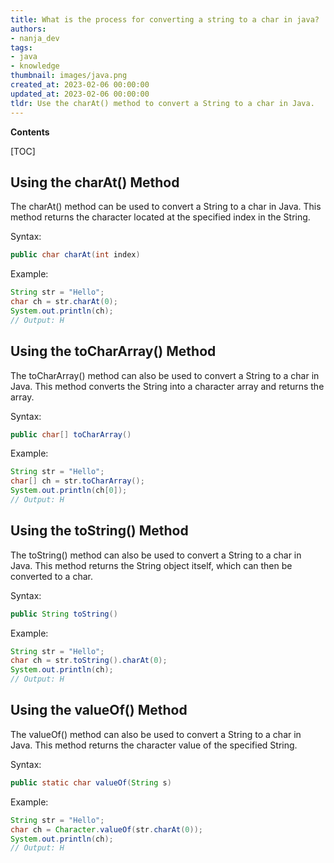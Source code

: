 ```yaml
---
title: What is the process for converting a string to a char in java?
authors:
- nanja_dev
tags:
- java
- knowledge
thumbnail: images/java.png
created_at: 2023-02-06 00:00:00
updated_at: 2023-02-06 00:00:00
tldr: Use the charAt() method to convert a String to a char in Java.
---
```


**Contents**

[TOC]

## Using the charAt() Method
The charAt() method can be used to convert a String to a char in Java. This method returns the character located at the specified index in the String. 

Syntax:
```java
public char charAt(int index)
```

Example:
```java
String str = "Hello";
char ch = str.charAt(0);
System.out.println(ch);
// Output: H
```

## Using the toCharArray() Method
The toCharArray() method can also be used to convert a String to a char in Java. This method converts the String into a character array and returns the array. 

Syntax:
```java
public char[] toCharArray()
```

Example:
```java
String str = "Hello";
char[] ch = str.toCharArray();
System.out.println(ch[0]);
// Output: H
```

## Using the toString() Method
The toString() method can also be used to convert a String to a char in Java. This method returns the String object itself, which can then be converted to a char. 

Syntax:
```java
public String toString()
```

Example:
```java
String str = "Hello";
char ch = str.toString().charAt(0);
System.out.println(ch);
// Output: H
```

## Using the valueOf() Method
The valueOf() method can also be used to convert a String to a char in Java. This method returns the character value of the specified String. 

Syntax:
```java
public static char valueOf(String s)
```

Example:
```java
String str = "Hello";
char ch = Character.valueOf(str.charAt(0));
System.out.println(ch);
// Output: H
```
